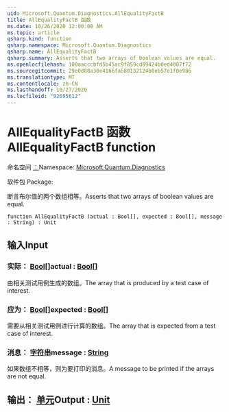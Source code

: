 ```yaml
---
uid: Microsoft.Quantum.Diagnostics.AllEqualityFactB
title: AllEqualityFactB 函数
ms.date: 10/26/2020 12:00:00 AM
ms.topic: article
qsharp.kind: function
qsharp.namespace: Microsoft.Quantum.Diagnostics
qsharp.name: AllEqualityFactB
qsharp.summary: Asserts that two arrays of boolean values are equal.
ms.openlocfilehash: 100aacccbfd5b45ac9f859cd89424b0ed4007f72
ms.sourcegitcommit: 29e0d88a30e4166fa580132124b0eb57e1f0e986
ms.translationtype: MT
ms.contentlocale: zh-CN
ms.lasthandoff: 10/27/2020
ms.locfileid: "92695612"
---
```

# <a name="allequalityfactb-function"></a><span data-ttu-id="04bb9-102">AllEqualityFactB 函数</span><span class="sxs-lookup"><span data-stu-id="04bb9-102">AllEqualityFactB function</span></span>

<span data-ttu-id="04bb9-103">命名空间 [：](xref:Microsoft.Quantum.Diagnostics)</span><span class="sxs-lookup"><span data-stu-id="04bb9-103">Namespace: [Microsoft.Quantum.Diagnostics](xref:Microsoft.Quantum.Diagnostics)</span></span>

<span data-ttu-id="04bb9-104">软件包 [](https://nuget.org/packages/)</span><span class="sxs-lookup"><span data-stu-id="04bb9-104">Package: [](https://nuget.org/packages/)</span></span>


<span data-ttu-id="04bb9-105">断言布尔值的两个数组相等。</span><span class="sxs-lookup"><span data-stu-id="04bb9-105">Asserts that two arrays of boolean values are equal.</span></span>

```qsharp
function AllEqualityFactB (actual : Bool[], expected : Bool[], message : String) : Unit
```


## <a name="input"></a><span data-ttu-id="04bb9-106">输入</span><span class="sxs-lookup"><span data-stu-id="04bb9-106">Input</span></span>

### <a name="actual--bool"></a><span data-ttu-id="04bb9-107">实际： [Bool](xref:microsoft.quantum.lang-ref.bool)[]</span><span class="sxs-lookup"><span data-stu-id="04bb9-107">actual : [Bool](xref:microsoft.quantum.lang-ref.bool)[]</span></span>

<span data-ttu-id="04bb9-108">由相关测试用例生成的数组。</span><span class="sxs-lookup"><span data-stu-id="04bb9-108">The array that is produced by a test case of interest.</span></span>


### <a name="expected--bool"></a><span data-ttu-id="04bb9-109">应为： [Bool](xref:microsoft.quantum.lang-ref.bool)[]</span><span class="sxs-lookup"><span data-stu-id="04bb9-109">expected : [Bool](xref:microsoft.quantum.lang-ref.bool)[]</span></span>

<span data-ttu-id="04bb9-110">需要从相关测试用例进行计算的数组。</span><span class="sxs-lookup"><span data-stu-id="04bb9-110">The array that is expected from a test case of interest.</span></span>


### <a name="message--string"></a><span data-ttu-id="04bb9-111">消息： [字符串](xref:microsoft.quantum.lang-ref.string)</span><span class="sxs-lookup"><span data-stu-id="04bb9-111">message : [String](xref:microsoft.quantum.lang-ref.string)</span></span>

<span data-ttu-id="04bb9-112">如果数组不相等，则为要打印的消息。</span><span class="sxs-lookup"><span data-stu-id="04bb9-112">A message to be printed if the arrays are not equal.</span></span>



## <a name="output--unit"></a><span data-ttu-id="04bb9-113">输出： [单元](xref:microsoft.quantum.lang-ref.unit)</span><span class="sxs-lookup"><span data-stu-id="04bb9-113">Output : [Unit](xref:microsoft.quantum.lang-ref.unit)</span></span>

